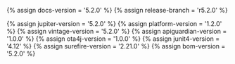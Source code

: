 {% assign docs-version = '5.2.0' %}
{% assign release-branch = 'r5.2.0' %}

{% assign jupiter-version = '5.2.0' %}
{% assign platform-version = '1.2.0' %}
{% assign vintage-version = '5.2.0' %}
{% assign apiguardian-version = '1.0.0' %}
{% assign ota4j-version = '1.0.0' %}
{% assign junit4-version = '4.12' %}
{% assign surefire-version = '2.21.0' %}
{% assign bom-version = '5.2.0' %}




